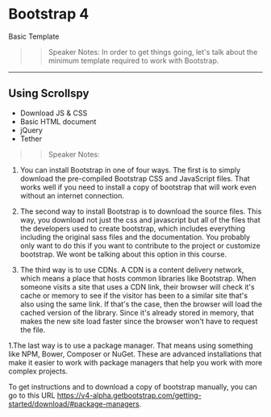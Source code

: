 <!-- .slide: data-state="title" -->
# Bootstrap 4
Basic Template

>> Speaker Notes:
In order to get things going, let's talk about the minimum template required to work with Bootstrap.

---

## Using Scrollspy

<ul>
	<li class="fragment">Download JS &amp; CSS</li>
	<li class="fragment">Basic HTML document</li>
	<li class="fragment">jQuery</li>
	<li class="fragment">Tether</li>
</ul>

>> Speaker Notes:
1. You can install Bootstrap in one of four ways. The first is to simply download the pre-compiled Bootstrap CSS and JavaScript files. That works well if you need to install a copy of bootstrap that will work even without an internet connection.

3. The second way to install Bootstrap is to download the source files. This way, you download not just the css and javascript but all of the files that the developers used to create bootstrap, which includes everything including the original sass files and the documentation. You probably only want to do this if you want to contribute to the project or customize bootstrap. We wont be talking about this option in this course.

1. The third way is to use CDNs. A CDN is a content delivery network, which means a place that hosts common libraries like Bootstrap. When someone visits a site that uses  a CDN link, their browser will check it's cache or memory to see if the visitor has been to a similar site that's also using the same link. If that's the case, then the browser will load the cached version of the library. Since it's already stored in memory, that makes the new site load faster since the browser won't have to request the file.

1.The last way is to use a package manager. That means using something like NPM, Bower, Composer or NuGet. These are advanced installations that make it easier to work with package managers that help you work with more complex projects.

To get instructions and to download a copy of bootstrap manually, you can go to this URL https://v4-alpha.getbootstrap.com/getting-started/download/#package-managers.
